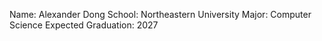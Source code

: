 Name: Alexander Dong
School: Northeastern University
Major: Computer Science
Expected Graduation: 2027
